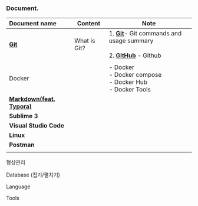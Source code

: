 ### Document.

|Document name|Content|Note|
| :---- | --- | --- |
| [**Git**](https://tinyurl.com/2oqo74st) | What is Git? | 1. [**Git**](https://tinyurl.com/2oqo74st)- Git commands and usage summary<br /><br />2. [**GitHub**](https://bit.ly/3E6uBGY) - Github |
|  |  |                                |
| Docker |  | - Docker<br />- Docker compose<br />- Docker Hub<br />- Docker Tools |
| [**Markdown(feat. Typora)**](https://github.com/kos5667/Git/tree/main/markdown) |                 |                                |
|                        **Sublime 3**                         |                 |                                |
|                    **Visual Studio Code**                    |                 |                                |
|                            **Linux**                         |                 |                                |
|                           **Postman**                        |                 |                                |
|  | | |



형상관리



Database (접기/펼치기)



Language



Tools
